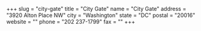 +++
slug = "city-gate"
title = "City Gate"
name = "City Gate"
address = "3920 Alton Place NW"
city = "Washington"
state = "DC"
postal = "20016"
website = ""
phone = "202 237-1799"
fax = ""
+++
